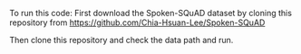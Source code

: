 To run this code:
First download the Spoken-SQuAD dataset by cloning this repository from https://github.com/Chia-Hsuan-Lee/Spoken-SQuAD

Then clone this repository and check the data path and run. 